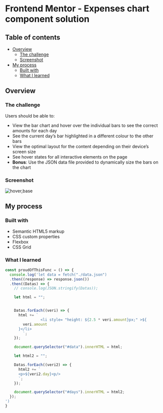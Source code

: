 # Frontend Mentor - Expenses chart component solution

## Table of contents

- [Overview](#overview)
  - [The challenge](#the-challenge)
  - [Screenshot](#screenshot)
- [My process](#my-process)
  - [Built with](#built-with)
  - [What I learned](#what-i-learned)


## Overview

### The challenge

Users should be able to:

- View the bar chart and hover over the individual bars to see the correct amounts for each day
- See the current day’s bar highlighted in a different colour to the other bars
- View the optimal layout for the content depending on their device’s screen size
- See hover states for all interactive elements on the page
- **Bonus**: Use the JSON data file provided to dynamically size the bars on the chart

### Screenshot

![![hover](./image.png),![base](./image-1.png)](./screenshot.jpg)


## My process

### Built with
  
- Semantic HTML5 markup
- CSS custom properties
- Flexbox
- CSS Grid



### What I learned


```js
const proudOfThisFunc = () => {
  console.log('let data = fetch("./data.json")
  .then((response) => response.json())
  .then((Datas) => {
    // console.log(JSON.stringify(Datas));

    let html = "";


    Datas.forEach((veri) => {
      html += `
                <li style= "height: ${2.5 * veri.amount}px;" >${
        veri.amount
      }</li>
        `;
    });

    document.querySelector("#data").innerHTML = html;

    let html2 = "";

    Datas.forEach((veri2) => {
      html2 += `
      <p>${veri2.day}<p/>
      `;
    });

    document.querySelector("#days").innerHTML = html2;
  });
')
}
```





